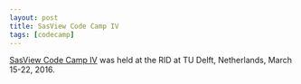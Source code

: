 ```yaml
---
layout: post
title: SasView Code Camp IV
tags: [codecamp]
---
```


[SasView Code Camp IV](http://trac.sasview.org/wiki/CodeCampIV) was held at the RID at TU Delft, Netherlands, March 15-22, 2016.